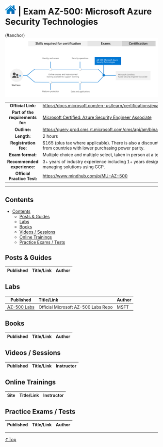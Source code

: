 # [![Home](/img/home.png)](certifications.md "Overview Certifications") | Exam AZ-500: Microsoft Azure Security Technologies
(#anchor)
![Cert](/img/az-500.png)

|                                   |                                                                                                                                         |      |
| :-------------------------------: | :-------------------------------------------------------------------------------------------------------------------------------------- | :--- |
|        **Official Link:**         | https://docs.microsoft.com/en-us/learn/certifications/exams/az-500                                                                      |
| **Part of the requirements for:** | [Microsoft Certified: Azure Security Engineer Associate](https://docs.microsoft.com/en-us/learn/certifications/azure-security-engineer) |
|           **Outline:**            | https://query.prod.cms.rt.microsoft.com/cms/api/am/binary/RE3VC70                                                                       |
|            **Length:**            | 2 hours                                                                                                                                 |
|       **Registration fee:**       | $165 (plus tax where applicable).  There is also a discount for those from countries with lower purchasing power parity.                |
|         **Exam format:**          | Multiple choice and multiple select, taken in person at a test center.                                                                  |
|    **Recommended experience:**    | 3+ years of industry experience including 1+ years designing and managing solutions using GCP.                                          |
|    **Official Practice Test:**    | https://www.mindhub.com/p/MU-AZ-500                                                                                                     |

___

## Contents
- [Contents](#contents)
    - [Posts & Guides](#posts-&-guides)
    - [Labs](#labs)
    - [Books](#books)
    - [Videos / Sessions](#videos-/-sessions)
    - [Online Trainings](#online-trainings)
    - [Practice Exams / Tests](#practice-exams-/-tests)


## Posts & Guides
| Published | Title/Link | Author |
| :-------: | :--------- | :----- |

## Labs
|                                 Published                                 | Title/Link                          | Author |
| :-----------------------------------------------------------------------: | :---------------------------------- | :----- |
| [AZ-500 Labs](https://github.com/MicrosoftLearning/AZ-500-Azure-Security) | Official Microsoft AZ-500 Labs Repo | MSFT   |


## Books
| Published | Title/Link | Author |
| :-------: | :--------- | :----- |


## Videos / Sessions
| Published | Title/Link | Instructor |
| :-------: | :--------- | :--------- |


## Online Trainings
| Site  | Title/Link | Instructor |
| :---: | :--------- | :--------- |

## Practice Exams / Tests
| Published | Title/Link | Author |
| :-------: | :--------- | :----- |

___
 <a href="#top" title="Back to the top.">↑Top</a>
